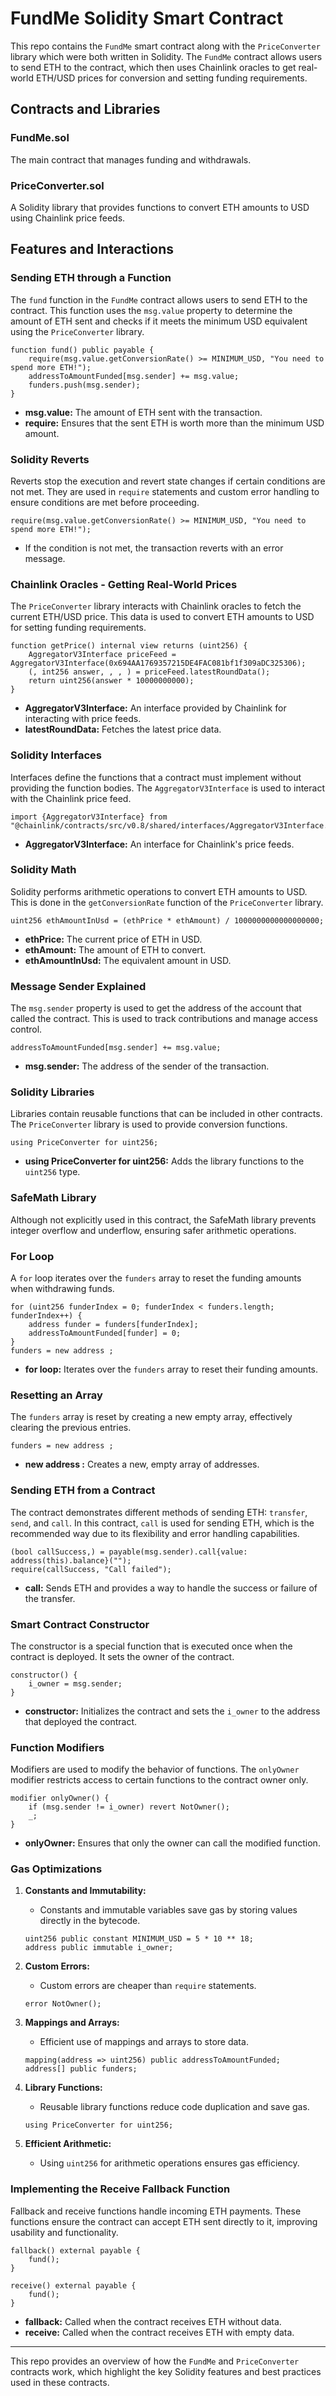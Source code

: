 # FundMe Solidity Smart Contract

This repo contains the `FundMe` smart contract along with the `PriceConverter` library which were both written in Solidity. The `FundMe` contract allows users to send ETH to the contract, which then uses Chainlink oracles to get real-world ETH/USD prices for conversion and setting funding requirements.

## Contracts and Libraries

### FundMe.sol

The main contract that manages funding and withdrawals.

### PriceConverter.sol

A Solidity library that provides functions to convert ETH amounts to USD using Chainlink price feeds.

## Features and Interactions

### Sending ETH through a Function

The `fund` function in the `FundMe` contract allows users to send ETH to the contract. This function uses the `msg.value` property to determine the amount of ETH sent and checks if it meets the minimum USD equivalent using the `PriceConverter` library.

```solidity
function fund() public payable {
    require(msg.value.getConversionRate() >= MINIMUM_USD, "You need to spend more ETH!");
    addressToAmountFunded[msg.sender] += msg.value;
    funders.push(msg.sender);
}
```
- **msg.value:** The amount of ETH sent with the transaction.
- **require:** Ensures that the sent ETH is worth more than the minimum USD amount.

### Solidity Reverts

Reverts stop the execution and revert state changes if certain conditions are not met. They are used in `require` statements and custom error handling to ensure conditions are met before proceeding.

```solidity
require(msg.value.getConversionRate() >= MINIMUM_USD, "You need to spend more ETH!");
```
- If the condition is not met, the transaction reverts with an error message.

### Chainlink Oracles - Getting Real-World Prices

The `PriceConverter` library interacts with Chainlink oracles to fetch the current ETH/USD price. This data is used to convert ETH amounts to USD for setting funding requirements.

```solidity
function getPrice() internal view returns (uint256) {
    AggregatorV3Interface priceFeed = AggregatorV3Interface(0x694AA1769357215DE4FAC081bf1f309aDC325306);
    (, int256 answer, , , ) = priceFeed.latestRoundData();
    return uint256(answer * 10000000000);
}
```
- **AggregatorV3Interface:** An interface provided by Chainlink for interacting with price feeds.
- **latestRoundData:** Fetches the latest price data.

### Solidity Interfaces

Interfaces define the functions that a contract must implement without providing the function bodies. The `AggregatorV3Interface` is used to interact with the Chainlink price feed.

```solidity
import {AggregatorV3Interface} from "@chainlink/contracts/src/v0.8/shared/interfaces/AggregatorV3Interface.sol";
```
- **AggregatorV3Interface:** An interface for Chainlink's price feeds.

### Solidity Math

Solidity performs arithmetic operations to convert ETH amounts to USD. This is done in the `getConversionRate` function of the `PriceConverter` library.

```solidity
uint256 ethAmountInUsd = (ethPrice * ethAmount) / 1000000000000000000;
```
- **ethPrice:** The current price of ETH in USD.
- **ethAmount:** The amount of ETH to convert.
- **ethAmountInUsd:** The equivalent amount in USD.

### Message Sender Explained

The `msg.sender` property is used to get the address of the account that called the contract. This is used to track contributions and manage access control.

```solidity
addressToAmountFunded[msg.sender] += msg.value;
```
- **msg.sender:** The address of the sender of the transaction.

### Solidity Libraries

Libraries contain reusable functions that can be included in other contracts. The `PriceConverter` library is used to provide conversion functions.

```solidity
using PriceConverter for uint256;
```
- **using PriceConverter for uint256:** Adds the library functions to the `uint256` type.

### SafeMath Library

Although not explicitly used in this contract, the SafeMath library prevents integer overflow and underflow, ensuring safer arithmetic operations.

### For Loop

A `for` loop iterates over the `funders` array to reset the funding amounts when withdrawing funds.

```solidity
for (uint256 funderIndex = 0; funderIndex < funders.length; funderIndex++) {
    address funder = funders[funderIndex];
    addressToAmountFunded[funder] = 0;
}
funders = new address ;
```
- **for loop:** Iterates over the `funders` array to reset their funding amounts.

### Resetting an Array

The `funders` array is reset by creating a new empty array, effectively clearing the previous entries.

```solidity
funders = new address ;
```
- **new address :** Creates a new, empty array of addresses.

### Sending ETH from a Contract

The contract demonstrates different methods of sending ETH: `transfer`, `send`, and `call`. In this contract, `call` is used for sending ETH, which is the recommended way due to its flexibility and error handling capabilities.

```solidity
(bool callSuccess,) = payable(msg.sender).call{value: address(this).balance}("");
require(callSuccess, "Call failed");
```
- **call:** Sends ETH and provides a way to handle the success or failure of the transfer.

### Smart Contract Constructor

The constructor is a special function that is executed once when the contract is deployed. It sets the owner of the contract.

```solidity
constructor() {
    i_owner = msg.sender;
}
```
- **constructor:** Initializes the contract and sets the `i_owner` to the address that deployed the contract.

### Function Modifiers

Modifiers are used to modify the behavior of functions. The `onlyOwner` modifier restricts access to certain functions to the contract owner only.

```solidity
modifier onlyOwner() {
    if (msg.sender != i_owner) revert NotOwner();
    _;
}
```
- **onlyOwner:** Ensures that only the owner can call the modified function.

### Gas Optimizations

1. **Constants and Immutability:**
   - Constants and immutable variables save gas by storing values directly in the bytecode.
   ```solidity
   uint256 public constant MINIMUM_USD = 5 * 10 ** 18;
   address public immutable i_owner;
   ```

2. **Custom Errors:**
   - Custom errors are cheaper than `require` statements.
   ```solidity
   error NotOwner();
   ```

3. **Mappings and Arrays:**
   - Efficient use of mappings and arrays to store data.
   ```solidity
   mapping(address => uint256) public addressToAmountFunded;
   address[] public funders;
   ```

4. **Library Functions:**
   - Reusable library functions reduce code duplication and save gas.
   ```solidity
   using PriceConverter for uint256;
   ```

5. **Efficient Arithmetic:**
   - Using `uint256` for arithmetic operations ensures gas efficiency.

### Implementing the Receive Fallback Function

Fallback and receive functions handle incoming ETH payments. These functions ensure the contract can accept ETH sent directly to it, improving usability and functionality.

```solidity
fallback() external payable {
    fund();
}

receive() external payable {
    fund();
}
```
- **fallback:** Called when the contract receives ETH without data.
- **receive:** Called when the contract receives ETH with empty data.

---

This repo provides an overview of how the `FundMe` and `PriceConverter` contracts work, which highlight the key Solidity features and best practices used in these contracts. 
